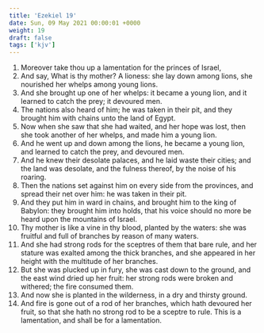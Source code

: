 ```yaml
---
title: 'Ezekiel 19'
date: Sun, 09 May 2021 00:00:01 +0000
weight: 19
draft: false
tags: ['kjv'] 
---
```


1. Moreover take thou up a lamentation for the princes of Israel,
2. And say, What is thy mother? A lioness: she lay down among lions, she nourished her whelps among young lions.
3. And she brought up one of her whelps: it became a young lion, and it learned to catch the prey; it devoured men.
4. The nations also heard of him; he was taken in their pit, and they brought him with chains unto the land of Egypt.
5. Now when she saw that she had waited, and her hope was lost, then she took another of her whelps, and made him a young lion.
6. And he went up and down among the lions, he became a young lion, and learned to catch the prey, and devoured men.
7. And he knew their desolate palaces, and he laid waste their cities; and the land was desolate, and the fulness thereof, by the noise of his roaring.
8. Then the nations set against him on every side from the provinces, and spread their net over him: he was taken in their pit.
9. And they put him in ward in chains, and brought him to the king of Babylon: they brought him into holds, that his voice should no more be heard upon the mountains of Israel.
10. Thy mother is like a vine in thy blood, planted by the waters: she was fruitful and full of branches by reason of many waters.
11. And she had strong rods for the sceptres of them that bare rule, and her stature was exalted among the thick branches, and she appeared in her height with the multitude of her branches.
12. But she was plucked up in fury, she was cast down to the ground, and the east wind dried up her fruit: her strong rods were broken and withered; the fire consumed them.
13. And now she is planted in the wilderness, in a dry and thirsty ground.
14. And fire is gone out of a rod of her branches, which hath devoured her fruit, so that she hath no strong rod to be a sceptre to rule. This is a lamentation, and shall be for a lamentation.
